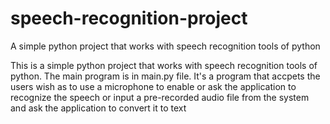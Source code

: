 # speech-recognition-project
A simple python project that works with speech recognition tools of python

This is a simple python project that works with speech recognition tools of python. The main program is in main.py file.
It's a program that accpets the users wish as to use a microphone to enable or ask the application to recognize the speech 
or input a pre-recorded audio file from the system and ask the application to convert it to text
